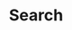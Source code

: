 ---
title: "Search" # in any language you want
layout: "search"
url: "/search"
ShowWordCount: false
ShowReadingTime: false
comments: false
---